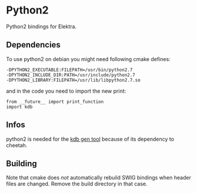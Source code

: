 # Python2 #

Python2 bindings for Elektra.

## Dependencies ##

To use python2 on debian you might need following cmake defines:

	-DPYTHON2_EXECUTABLE:FILEPATH=/usr/bin/python2.7
	-DPYTHON2_INCLUDE_DIR:PATH=/usr/include/python2.7
	-DPYTHON2_LIBRARY:FILEPATH=/usr/lib/libpython2.7.so

and in the code you need to import the new print:

	from __future__ import print_function
	import kdb

## Infos ##

python2 is needed for the
[kdb gen tool](/src/tools/gen/gen)
because of its dependency to cheetah.

## Building ##

Note that cmake does *not* automatically rebuild SWIG bindings
when header files are changed. Remove the build directory
in that case.


